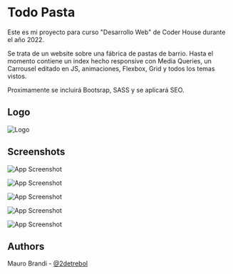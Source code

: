 # Todo Pasta

Este es mi proyecto para curso "Desarrollo Web" de Coder House durante el año 2022.

Se trata de un website sobre una fábrica de pastas de barrio.
Hasta el momento contiene un index hecho responsive con Media Queries, un Carrousel editado en JS, animaciones, Flexbox, Grid y todos los temas vistos.

Proximamente se incluirá Bootsrap, SASS y se aplicará SEO.


## Logo
![Logo](https://i.imgur.com/X6uKLaBt.png)


## Screenshots

![App Screenshot](https://i.imgur.com/pO9hP8i.jpg)

![App Screenshot](https://i.imgur.com/ii3ERbH.jpg)

![App Screenshot](https://i.imgur.com/zr9ziSh.jpg)

![App Screenshot](https://i.imgur.com/KVsTyI7.jpg)

![App Screenshot](https://i.imgur.com/QWddscC.jpg)


## Authors

Mauro Brandi - [@2detrebol](https://www.github.com/2detrebol)

